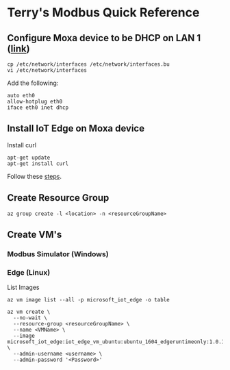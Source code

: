 # Terry's Modbus Quick Reference

## Configure Moxa device to be DHCP on LAN 1 ([link](https://wiki.debian.org/NetworkConfiguration#Using_DHCP_to_automatically_configure_the_interface))

```
cp /etc/network/interfaces /etc/network/interfaces.bu
vi /etc/network/interfaces
```

Add the following:
```
auto eth0
allow-hotplug eth0
iface eth0 inet dhcp
```
## Install IoT Edge on Moxa device

Install curl
```
apt-get update
apt-get install curl
```

Follow these [steps](https://docs.microsoft.com/en-us/azure/iot-edge/how-to-install-iot-edge-linux-arm).

## Create Resource Group

```
az group create -l <location> -n <resourceGroupName>
```

## Create VM's

### Modbus Simulator (Windows)



### Edge (Linux)

List Images

```
az vm image list --all -p microsoft_iot_edge -o table
```

```
az vm create \
  --no-wait \
  --resource-group <resourceGroupName> \
  --name <VMName> \
  --image microsoft_iot_edge:iot_edge_vm_ubuntu:ubuntu_1604_edgeruntimeonly:1.0.1 \
  --admin-username <username> \
  --admin-password '<Password>'
```
